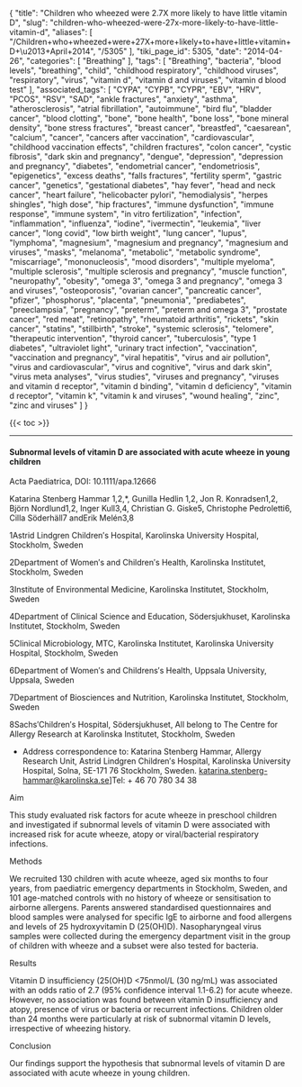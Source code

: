 {
    "title": "Children who wheezed were 2.7X more likely to have little vitamin D",
    "slug": "children-who-wheezed-were-27x-more-likely-to-have-little-vitamin-d",
    "aliases": [
        "/Children+who+wheezed+were+27X+more+likely+to+have+little+vitamin+D+\u2013+April+2014",
        "/5305"
    ],
    "tiki_page_id": 5305,
    "date": "2014-04-26",
    "categories": [
        "Breathing"
    ],
    "tags": [
        "Breathing",
        "bacteria",
        "blood levels",
        "breathing",
        "child",
        "childhood respiratory",
        "childhood viruses",
        "respiratory",
        "virus",
        "vitamin d",
        "vitamin d and viruses",
        "vitamin d blood test"
    ],
    "associated_tags": [
        "CYPA",
        "CYPB",
        "CYPR",
        "EBV",
        "HRV",
        "PCOS",
        "RSV",
        "SAD",
        "ankle fractures",
        "anxiety",
        "asthma",
        "atherosclerosis",
        "atrial fibrillation",
        "autoimmune",
        "bird flu",
        "bladder cancer",
        "blood clotting",
        "bone",
        "bone health",
        "bone loss",
        "bone mineral density",
        "bone stress fractures",
        "breast cancer",
        "breastfed",
        "caesarean",
        "calcium",
        "cancer",
        "cancers after vaccination",
        "cardiovascular",
        "childhood vaccination effects",
        "children fractures",
        "colon cancer",
        "cystic fibrosis",
        "dark skin and pregnancy",
        "dengue",
        "depression",
        "depression and pregnancy",
        "diabetes",
        "endometrial cancer",
        "endometriosis",
        "epigenetics",
        "excess deaths",
        "falls fractures",
        "fertility sperm",
        "gastric cancer",
        "genetics",
        "gestational diabetes",
        "hay fever",
        "head and neck cancer",
        "heart failure",
        "helicobacter pylori",
        "hemodialysis",
        "herpes shingles",
        "high dose",
        "hip fractures",
        "immune dysfunction",
        "immune response",
        "immune system",
        "in vitro fertilization",
        "infection",
        "inflammation",
        "influenza",
        "iodine",
        "ivermectin",
        "leukemia",
        "liver cancer",
        "long covid",
        "low birth weight",
        "lung cancer",
        "lupus",
        "lymphoma",
        "magnesium",
        "magnesium and pregnancy",
        "magnesium and viruses",
        "masks",
        "melanoma",
        "metabolic",
        "metabolic syndrome",
        "miscarriage",
        "mononucleosis",
        "mood disorders",
        "multiple myeloma",
        "multiple sclerosis",
        "multiple sclerosis and pregnancy",
        "muscle function",
        "neuropathy",
        "obesity",
        "omega 3",
        "omega 3 and pregnancy",
        "omega 3 and viruses",
        "osteoporosis",
        "ovarian cancer",
        "pancreatic cancer",
        "pfizer",
        "phosphorus",
        "placenta",
        "pneumonia",
        "prediabetes",
        "preeclampsia",
        "pregnancy",
        "preterm",
        "preterm and omega 3",
        "prostate cancer",
        "red meat",
        "retinopathy",
        "rheumatoid arthritis",
        "rickets",
        "skin cancer",
        "statins",
        "stillbirth",
        "stroke",
        "systemic sclerosis",
        "telomere",
        "therapeutic intervention",
        "thyroid cancer",
        "tuberculosis",
        "type 1 diabetes",
        "ultraviolet light",
        "urinary tract infection",
        "vaccination",
        "vaccination and pregnancy",
        "viral hepatitis",
        "virus and air pollution",
        "virus and cardiovascular",
        "virus and cognitive",
        "virus and dark skin",
        "virus meta analyses",
        "virus studies",
        "viruses and pregnancy",
        "viruses and vitamin d receptor",
        "vitamin d binding",
        "vitamin d deficiency",
        "vitamin d receptor",
        "vitamin k",
        "vitamin k and viruses",
        "wound healing",
        "zinc",
        "zinc and viruses"
    ]
}


{{< toc >}}

---

#### Subnormal levels of vitamin D are associated with acute wheeze in young children

Acta Paediatrica, DOI: 10.1111/apa.12666

Katarina Stenberg Hammar 1,2,*, Gunilla Hedlin 1,2, Jon R. Konradsen1,2, Björn Nordlund1,2, Inger Kull3,4, Christian G. Giske5, Christophe Pedroletti6, Cilla Söderhäll7 andErik Melén3,8

1Astrid Lindgren Children′s Hospital, Karolinska University Hospital, Stockholm, Sweden

2Department of Women′s and Children′s Health, Karolinska Institutet, Stockholm, Sweden

3Institute of Environmental Medicine, Karolinska Institutet, Stockholm, Sweden

4Department of Clinical Science and Education, Södersjukhuset, Karolinska Institutet, Stockholm, Sweden

5Clinical Microbiology, MTC, Karolinska Institutet, Karolinska University Hospital, Stockholm, Sweden

6Department of Women′s and Childrens′s Health, Uppsala University, Uppsala, Sweden

7Department of Biosciences and Nutrition, Karolinska Institutet, Stockholm, Sweden

8Sachs′Children′s Hospital, Södersjukhuset, All belong to The Centre for Allergy Research at Karolinska Institutet, Stockholm, Sweden

* Address correspondence to: Katarina Stenberg Hammar, Allergy Research Unit, Astrid Lindgren Children′s Hospital, Karolinska University Hospital, Solna, SE-171 76 Stockholm, Sweden. katarina.stenberg-hammar@karolinska.se]Tel: + 46 70 780 34 38

Aim

This study evaluated risk factors for acute wheeze in preschool children and investigated if subnormal levels of vitamin D were associated with increased risk for acute wheeze, atopy or viral/bacterial respiratory infections.

Methods

We recruited 130 children with acute wheeze, aged six months to four years, from paediatric emergency departments in Stockholm, Sweden, and 101 age-matched controls with no history of wheeze or sensitisation to airborne allergens. Parents answered standardised questionnaires and blood samples were analysed for specific IgE to airborne and food allergens and levels of 25 hydroxyvitamin D (25(OH)D). Nasopharyngeal virus samples were collected during the emergency department visit in the group of children with wheeze and a subset were also tested for bacteria.

Results

Vitamin D insufficiency (25(OH)D <75nmol/L (30 ng/mL) was associated with an odds ratio of 2.7 (95% confidence interval 1.1-6.2) for acute wheeze. However, no association was found between vitamin D insufficiency and atopy, presence of virus or bacteria or recurrent infections. Children older than 24 months were particularly at risk of subnormal vitamin D levels, irrespective of wheezing history.

Conclusion

Our findings support the hypothesis that subnormal levels of vitamin D are associated with acute wheeze in young children.